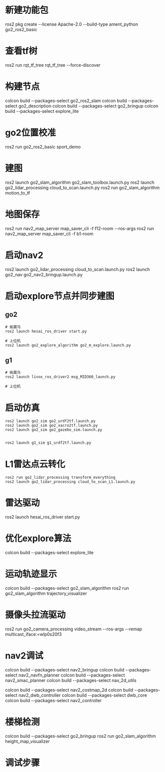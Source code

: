 # 新建功能包
ros2 pkg create --license Apache-2.0 --build-type ament_python go2_ros2_basic

# 查看tf树
ros2 run rqt_tf_tree rqt_tf_tree --force-discover

# 构建节点
colcon build --packages-select go2_ros2_slam
colcon build --packages-select go2_description
colcon build --packages-select go2_bringup
colcon build --packages-select explore_lite

# go2位置校准
ros2 run go2_ros2_basic sport_demo 

# 建图
ros2 launch go2_slam_algorithm go2_slam_toolbox.launch.py 
ros2 launch go2_lidar_processing cloud_to_scan.launch.py
ros2 run go2_slam_algorithm motion_to_tf 

# 地图保存
ros2 run nav2_map_server map_saver_cli -f f12-room --ros-args 
ros2 run nav2_map_server map_saver_cli -f b1-room

# 启动nav2
ros2 launch go2_lidar_processing cloud_to_scan.launch.py
ros2 launch go2_nav go2_nav2_bringup.launch.py

# 启动explore节点并同步建图
   ## go2
   
    # 拓展乌
    ros2 launch hesai_ros_driver start.py

    # 上位机
    ros2 launch go2_explore_algorithm go2_m_explore.launch.py 

   ## g1
    # 拓展乌
    ros2 launch livox_ros_driver2 msg_MID360_launch.py

    # 上位机

# 启动仿真
    
    ros2 launch go2_sim go2_urdf2tf.launch.py
    ros2 launch go2_sim go2_xacro2tf.launch.py
    ros2 launch go2_sim go2_gazebo_sim.launch.py
    

    ros2 launch g1_sim g1_urdf2tf.launch.py

    
# L1雷达点云转化

    ros2 run go2_lidar_processing transform_everything
    ros2 launch go2_lidar_processing cloud_to_scan_L1.launch.py


# 雷达驱动
ros2 launch hesai_ros_driver start.py


# 优化explore算法
colcon build --packages-select explore_lite

# 运动轨迹显示
colcon build --packages-select go2_slam_algorithm
ros2 run go2_slam_algorithm trajectory_visualizer

# 摄像头拉流驱动
ros2 run go2_camera_processing video_stream --ros-args --remap multicast_iface:=wlp0s20f3





# nav2调试

colcon build --packages-select nav2_bringup
colcon build --packages-select nav2_navfn_planner
colcon build --packages-select nav2_smac_planner
colcon build --packages-select nav_2d_utils

colcon build --packages-select nav2_costmap_2d
colcon build --packages-select nav2_dwb_controller
colcon build --packages-select dwb_core
colcon build --packages-select nav2_controller

# 楼梯检测
colcon build --packages-select go2_bringup
ros2 run go2_slam_algorithm height_map_visualizer



# 调试步骤
